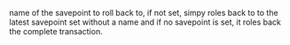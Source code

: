 name of the savepoint to roll back to, if not set, simpy roles back to to the latest savepoint set without a name and if no savepoint is set, it roles back the complete transaction.